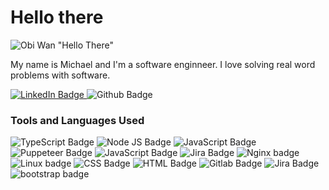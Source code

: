 # Hello there 
![Obi Wan "Hello There"](https://media.giphy.com/media/xTiIzJSKB4l7xTouE8/giphy.gif)

My name is Michael and I'm a software enginneer. I love solving real word problems with software. 

<div id="badges">
  <a href="https://www.linkedin.com/in/michael-nishiguchi/">
  <img src="https://img.shields.io/badge/LinkedIn-blue?style=for-the-badge&logo=linkedin&logoColor=white" alt="LinkedIn Badge"/>
  </a>

  <img src="https://img.shields.io/badge/Follow me on Github-gray?style=for-the-badge&logo=github&logoColor=white" alt="Github Badge"/>
  <!-- <img src="https://img.shields.io/badge/YouTube-red?style=for-the-badge&logo=youtube&logoColor=white" alt="Youtube Badge"/>
  <img src="https://img.shields.io/badge/Twitter-blue?style=for-the-badge&logo=twitter&logoColor=white" alt="Twitter Badge"/>
-->
</div>

### Tools and Languages Used

<div id="badges">
    <img src="https://img.shields.io/badge/typescript-blue?style=for-the-badge&logo=typescript&logoColor=white" alt="TypeScript Badge"/>
      <img src="https://img.shields.io/badge/node.js-43853D?style=for-the-badge&logo=node.js&logoColor=white" alt="Node JS Badge"/>
    <img src="https://img.shields.io/badge/javascript-yellow?style=for-the-badge&logo=javascript&logoColor=white" alt="JavaScript Badge"/>
    <img src="https://img.shields.io/badge/puppeteer-2e8555?style=for-the-badge&logo=puppeteer&logoColor=white" alt="Puppeteer Badge"/>
    <img src="https://img.shields.io/badge/cypress-00595d?style=for-the-badge&logo=cypress&logoColor=white" alt="JavaScript Badge"/>
      <img src="https://img.shields.io/badge/postgresql-336791?style=for-the-badge&logo=postgresql&logoColor=white" alt="Jira Badge" />
      <img src="https://img.shields.io/badge/nginx-00A95C?style=for-the-badge&logo=nginx&logoColor=white" alt="Nginx badge" />
      <img src="https://img.shields.io/badge/linux-dd4814?style=for-the-badge&logo=linux&logoColor=white" alt="Linux badge" />

  
  <img src="https://img.shields.io/badge/CSS3-1572B6?style=for-the-badge&logo=css3&logoColor=white" alt="CSS Badge" />
    <img src="https://img.shields.io/badge/HTML5-E34F26?style=for-the-badge&logo=html5&logoColor=white" alt="HTML Badge" />
    <img src="https://img.shields.io/badge/gitlab-red?style=for-the-badge&logo=gitlab&logoColor=white" alt="Gitlab Badge" />
    <img src="https://img.shields.io/badge/jira-blue?style=for-the-badge&logo=jira&logoColor=white" alt="Jira Badge" />
<img src="https://img.shields.io/badge/Bootstrap-563D7C?style=for-the-badge&logo=bootstrap&logoColor=white" alt="bootstrap badge" />
</div>

<!--
**michael-nishiguchi/michael-nishiguchi** is a ✨ _special_ ✨ repository because its `README.md` (this file) appears on your GitHub profile.

Here are some ideas to get you started:

- 🔭 I’m currently working on ...
- 🌱 I’m currently learning ...
- 👯 I’m looking to collaborate on ...
- 🤔 I’m looking for help with ...
- 💬 Ask me about ...
- 📫 How to reach me: ...
- 😄 Pronouns: ...
- ⚡ Fun fact: ...
-->
